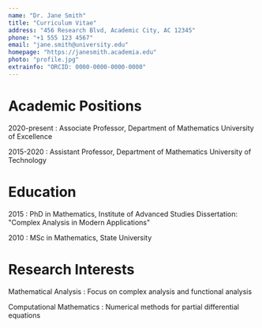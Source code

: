 ```yaml
---
name: "Dr. Jane Smith"
title: "Curriculum Vitae"
address: "456 Research Blvd, Academic City, AC 12345"
phone: "+1 555 123 4567"
email: "jane.smith@university.edu"
homepage: "https://janesmith.academia.edu"
photo: "profile.jpg"
extrainfo: "ORCID: 0000-0000-0000-0000"
---
```


# Academic Positions

2020-present
:   Associate Professor, Department of Mathematics
    University of Excellence

2015-2020
:   Assistant Professor, Department of Mathematics
    University of Technology

# Education

2015
:   PhD in Mathematics, Institute of Advanced Studies
    Dissertation: "Complex Analysis in Modern Applications"

2010
:   MSc in Mathematics, State University

# Research Interests

Mathematical Analysis
:   Focus on complex analysis and functional analysis

Computational Mathematics
:   Numerical methods for partial differential equations
